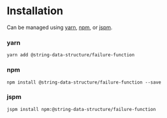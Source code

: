 # Installation

Can be managed using
[yarn](https://yarnpkg.com/en/docs),
[npm](https://docs.npmjs.com),
or [jspm](https://jspm.org/docs).


### yarn
```terminal
yarn add @string-data-structure/failure-function
```

### npm
```terminal
npm install @string-data-structure/failure-function --save
```

### jspm
```terminal
jspm install npm:@string-data-structure/failure-function
```
